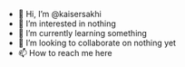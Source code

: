 - 👋 Hi, I’m @kaisersakhi
- 👀 I’m interested in nothing
- 🌱 I’m currently learning something
- 💞️ I’m looking to collaborate on nothing yet
- 📫 How to reach me here

<!---
kaisersakhi/kaisersakhi is a ✨ special ✨ repository because its `README.md` (this file) appears on your GitHub profile.
You can click the Preview link to take a look at your changes.
--->
